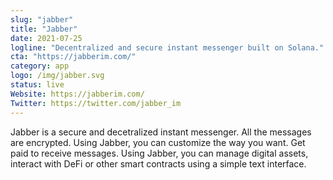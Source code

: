```yaml
---
slug: "jabber"
title: "Jabber"
date: 2021-07-25
logline: "Decentralized and secure instant messenger built on Solana."
cta: "https://jabberim.com/"
category: app
logo: /img/jabber.svg
status: live
Website: https://jabberim.com/
Twitter: https://twitter.com/jabber_im
---
```

Jabber is a secure and decetralized instant messenger. All the messages are encrypted. Using Jabber, you can customize the way you want. Get paid to receive messages. Using Jabber, you can manage digital assets, interact with DeFi or other smart contracts using a simple text interface.